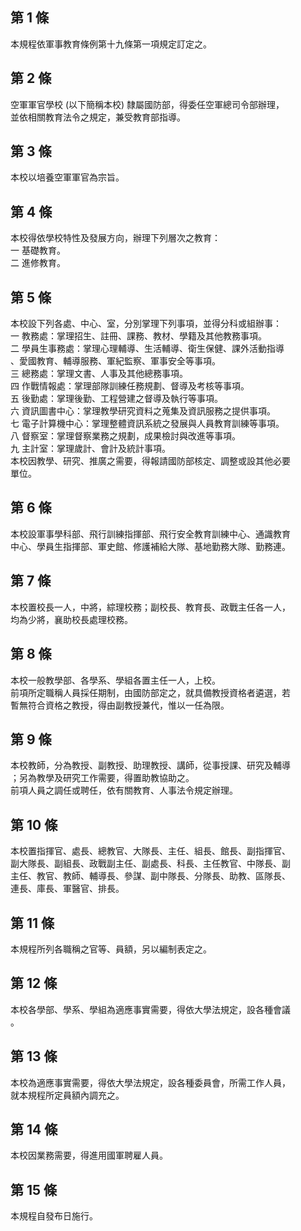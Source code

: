 第 1 條
-------
本規程依軍事教育條例第十九條第一項規定訂定之。

第 2 條
-------
空軍軍官學校 (以下簡稱本校) 隸屬國防部，得委任空軍總司令部辦理，  
並依相關教育法令之規定，兼受教育部指導。

第 3 條
-------
本校以培養空軍軍官為宗旨。

第 4 條
-------
本校得依學校特性及發展方向，辦理下列層次之教育：  
一  基礎教育。  
二  進修教育。

第 5 條
-------
本校設下列各處、中心、室，分別掌理下列事項，並得分科或組辦事：  
一  教務處：掌理招生、註冊、課務、教材、學籍及其他教務事項。  
二  學員生事務處：掌理心理輔導、生活輔導、衛生保健、課外活動指導  
    、愛國教育、輔導服務、軍紀監察、軍事安全等事項。  
三  總務處：掌理文書、人事及其他總務事項。  
四  作戰情報處：掌理部隊訓練任務規劃、督導及考核等事項。  
五  後勤處：掌理後勤、工程營建之督導及執行等事項。  
六  資訊圖書中心：掌理教學研究資料之蒐集及資訊服務之提供事項。  
七  電子計算機中心：掌理整體資訊系統之發展與人員教育訓練等事項。  
八  督察室：掌理督察業務之規劃，成果檢討與改進等事項。  
九  主計室：掌理歲計、會計及統計事項。  
本校因教學、研究、推廣之需要，得報請國防部核定、調整或設其他必要  
單位。

第 6 條
-------
本校設軍事學科部、飛行訓練指揮部、飛行安全教育訓練中心、通識教育  
中心、學員生指揮部、軍史館、修護補給大隊、基地勤務大隊、勤務連。

第 7 條
-------
本校置校長一人，中將，綜理校務；副校長、教育長、政戰主任各一人，  
均為少將，襄助校長處理校務。

第 8 條
-------
本校一般教學部、各學系、學組各置主任一人，上校。  
前項所定職稱人員採任期制，由國防部定之，就具備教授資格者遴選，若  
暫無符合資格之教授，得由副教授兼代，惟以一任為限。

第 9 條
-------
本校教師，分為教授、副教授、助理教授、講師，從事授課、研究及輔導  
；另為教學及研究工作需要，得置助教協助之。  
前項人員之調任或聘任，依有關教育、人事法令規定辦理。

第 10 條
--------
本校置指揮官、處長、總教官、大隊長、主任、組長、館長、副指揮官、  
副大隊長、副組長、政戰副主任、副處長、科長、主任教官、中隊長、副  
主任、教官、教師、輔導長、參謀、副中隊長、分隊長、助教、區隊長、  
連長、庫長、軍醫官、排長。

第 11 條
--------
本規程所列各職稱之官等、員額，另以編制表定之。

第 12 條
--------
本校各學部、學系、學組為適應事實需要，得依大學法規定，設各種會議  
。

第 13 條
--------
本校為適應事實需要，得依大學法規定，設各種委員會，所需工作人員，  
就本規程所定員額內調充之。

第 14 條
--------
本校因業務需要，得進用國軍聘雇人員。

第 15 條
--------
本規程自發布日施行。

